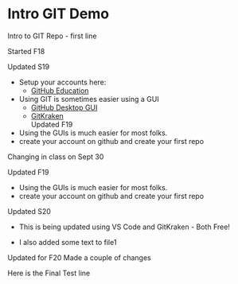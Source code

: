 # Intro GIT Demo

Intro to GIT Repo - first line

Started F18

Updated S19
* Setup your accounts here:
  * [GitHub Education](https://education.github.com/) 
* Using GIT is sometimes easier using a GUI 
  * [GitHub Desktop GUI](https://desktop.github.com/) 
  * [GitKraken](https://www.gitkraken.com/)  
Updated F19
* Using the GUIs is much easier for most folks.
* create your account on github and create your first repo

Changing in class on Sept 30

Updated F19
* Using the GUIs is much easier for most folks.
* create your account on github and create your first repo

Updated S20
* This is being updated using VS Code and GitKraken - Both Free!
- I also added some text to file1

Updated for F20
Made a couple of changes

Here is the Final Test line